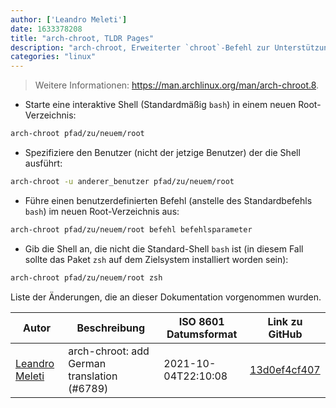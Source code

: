 ```yaml
---
author: ['Leandro Meleti']
date: 1633378208
title: "arch-chroot, TLDR Pages"
description: "arch-chroot, Erweiterter `chroot`-Befehl zur Unterstützung des Arch Linux-Installationsprozesses."
categories: "linux"
---
```

> Weitere Informationen: <https://man.archlinux.org/man/arch-chroot.8>.

- Starte eine interaktive Shell (Standardmäßig `bash`) in einem neuen Root-Verzeichnis:

```bash
arch-chroot pfad/zu/neuem/root
```

- Spezifiziere den Benutzer (nicht der jetzige Benutzer) der die Shell ausführt:

```bash
arch-chroot -u anderer_benutzer pfad/zu/neuem/root
```

- Führe einen benutzerdefinierten Befehl (anstelle des Standardbefehls `bash`) im neuen Root-Verzeichnis aus:

```bash
arch-chroot pfad/zu/neuem/root befehl befehlsparameter
```

- Gib die Shell an, die nicht die Standard-Shell `bash` ist (in diesem Fall sollte das Paket `zsh` auf dem Zielsystem installiert worden sein):

```bash
arch-chroot pfad/zu/neuem/root zsh
```
Liste der Änderungen, die an dieser Dokumentation vorgenommen wurden.


Autor | Beschreibung | ISO 8601 Datumsformat | Link zu GitHub
------|-----|-----|-----
[Leandro Meleti](mailto:leandromeleti97@hotmail.com) | arch-chroot: add German translation (#6789) | 2021-10-04T22:10:08 | [13d0ef4cf407](https://github.com/tldr-pages/tldr/commit/13d0ef4cf407f5aefd9c48efd2fa7d9d0199c95f)

